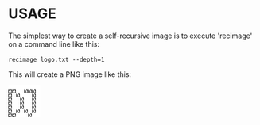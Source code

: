 # USAGE

The simplest way to create a self-recursive image is to execute 'recimage' on a command line like this:

	recimage logo.txt --depth=1
	
This will create a PNG image like this:

![logo.txt.png](doc/logo.txt.png "logo.txt.png")
